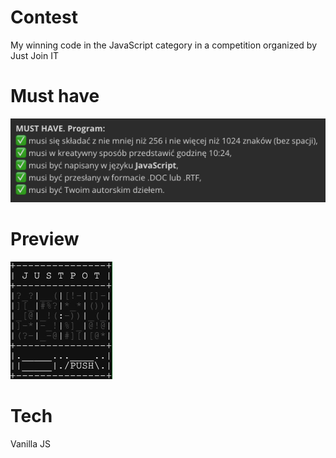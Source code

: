 # Contest

My winning code in the JavaScript category in a competition organized by Just Join IT

# Must have

![Must have](https://raw.githubusercontent.com/furmatech/contest/main/must_have.png)


# Preview

![Preview](https://raw.githubusercontent.com/furmatech/contest/main/justpot.gif)

# Tech

Vanilla JS
